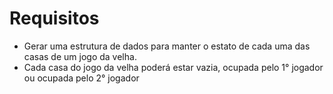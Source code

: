 # Requisitos

* Gerar uma estrutura de dados para manter o estato de cada uma das casas de um jogo da velha.
* Cada casa do jogo da velha poderá estar vazia, ocupada pelo 1° jogador ou ocupada pelo 2° jogador